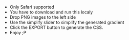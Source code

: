 * Only Safari supported
* You have to download and run this localy
* Drop PNG images to the left side
* Use the simplify slider to simplify the generated gradient
* Click the EXPORT button to generate the CSS.
* Enjoy ;P